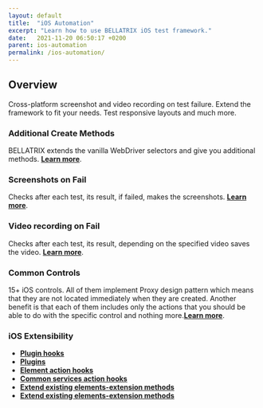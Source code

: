 ```yaml
---
layout: default
title:  "iOS Automation"
excerpt: "Learn how to use BELLATRIX iOS test framework."
date:   2021-11-20 06:50:17 +0200
parent: ios-automation
permalink: /ios-automation/
---
```

Overview
--------
Cross-platform screenshot and video recording on test failure. Extend the framework to fit your needs. Test responsive layouts and much more.

### Additional Create Methods ###
BELLATRIX extends the vanilla WebDriver selectors and give you additional methods. [**Learn more**](/locate-elements.md).

### Screenshots on Fail ###
Checks after each test, its result, if failed, makes the screenshots. [**Learn more**](/troubleshooting-screenshots-on-fail.md).

### Video recording on Fail ###
Checks after each test, its result, depending on the specified video saves the video. [**Learn more**](/troubleshooting-video-recording.md).

### Common Controls ###
15+ iOS controls. All of them implement Proxy design pattern which means that they are not located immediately when they are created. Another benefit is that each of them includes only the actions that you should be able to do with the specific control and nothing more.[**Learn more**](/common-controls.md).

### iOS Extensibility ###
- [**Plugin hooks**](/extensibility-test-workflow-hooks.md)
- [**Plugins**](/extensibility-custom-test-workflow-plugins.md)
- [**Element action hooks**](/extensibility-element-action-hooks.md)
- [**Common services action hooks**](/extensibility-common-services-action-hooks.md)
- [**Extend existing elements-extension methods**](/extensibility-extend-existing-elements-extension-methods.md)
- [**Extend existing elements-extension methods**](/extensibility-extend-existing-elements-extension-methods.md)